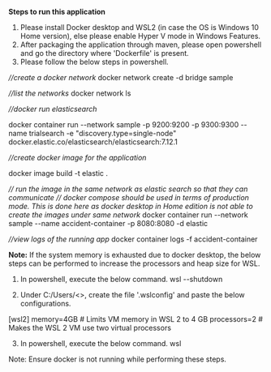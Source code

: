 **Steps to run this application**

1) Please install Docker desktop and WSL2 (in case the OS is Windows 10 Home version), else please enable Hyper V mode in Windows Features.
2) After packaging the application through maven, please open powershell and go the directory where 'Dockerfile' is present.
3) Please follow the below steps in powershell.


_//create a docker network_
docker network create -d bridge sample

_//list the networks_
docker network ls

_//docker run elasticsearch_

docker container run --network sample -p 9200:9200 -p 9300:9300 --name trialsearch -e "discovery.type=single-node" docker.elastic.co/elasticsearch/elasticsearch:7.12.1

_//create docker image for the application_

docker image build -t elastic .

_// run the image in the same network as elastic search so that they can communicate_
_// docker compose should be used in terms of production mode. This is done here as docker desktop in Home edition is not able to create the images under same network_
docker container run --network sample --name accident-container -p 8080:8080 -d elastic

_//view logs of the running app_
docker container logs -f accident-container


**Note:** If the system memory is exhausted due to docker desktop, the below steps can be performed to increase the processors and heap size for WSL.

1) In powershell, execute the below command.
      wsl --shutdown

2) Under C:/Users/<<myprofile>>, create the file '.wslconfig' and paste the below configurations.

[wsl2]
memory=4GB # Limits VM memory in WSL 2 to 4 GB
processors=2 # Makes the WSL 2 VM use two virtual processors

3) In powershell, execute the below command.
    wsl 

Note: Ensure docker is not running while performing these steps.

